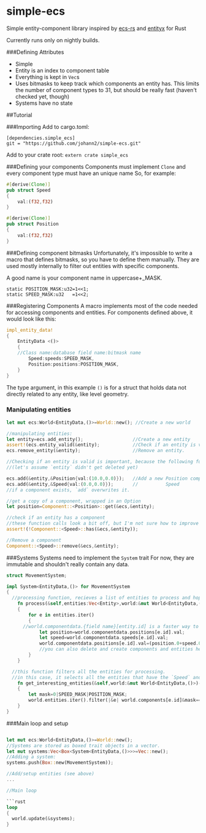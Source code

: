 # simple-ecs
Simple entity-component library inspired by [ecs-rs](https://github.com/HeroesGrave/ecs-rs) and [entityx](https://github.com/alecthomas/entityx) for Rust

Currently runs only on nightly builds.

###Defining Attributes
* Simple
* Entity is an index to component table
* Everything is kept in ```Vec```s
* Uses bitmasks to keep track which components an entity has. This limits the number of component types to 31, but should be really fast (haven't checked yet, though)
* Systems have no state

##Tutorial

###Importing
Add to cargo.toml:
```
[dependencies.simple_ecs]
git = "https://github.com/johann2/simple-ecs.git"
```

Add to your crate root:
`extern crate simple_ecs`

###Defining your components
Components must implement `Clone` and every component type must have an unique name
So, for example:
```rust
#[derive(Clone)]
pub struct Speed 
{
    val:(f32,f32)
}

#[derive(Clone)]
pub struct Position
{
    val:(f32,f32)
}
```

###Defining component bitmasks
Unfortunately, it's impossible to write a macro that defines bitmasks, so you have to define them manually.
They are used mostly internally to filter out entities with specific components.

A good name is your component name in uppercase+_MASK.
```
static POSITION_MASK:u32=1<<1;
static SPEED_MASK:u32   =1<<2;
```

###Registering Components
A macro implements most of the code needed for accessing components and entities.
For components defined above, it would look like this:

```rust
impl_entity_data!
{
	EntityData <()>
	{
    //Class name:database field name:bitmask name
		Speed:speeds:SPEED_MASK,
		Position:positions:POSITION_MASK,
	}
}
```
The type argument, in this example `()` is for a struct that holds data not directly related to any entity, like level geometry.

### Manipulating entities


```rust
let mut ecs:World<EntityData,()>=World::new(); //Create a new world

//manipulating entities:
let entity=ecs.add_entity();                  //Create a new entity
assert!(ecs.entity_valid(&entity);            //Check if an entity is valid
ecs.remove_entity(&entity);                   //Remove an entity.

//Checking if an entity is valid is important, because the following functions will panic if it isn't:
//(let's assume `entity` didn't get deleted yet)

ecs.add(&entity,&Position{val:(10.0,0.0)});   //Add a new Position component
ecs.add(&entity,&Speed{val:(0.0,0.0)});       //          Speed
//if a component exists, `add` overwrites it.

//get a copy of a component, wrapped in an Option
let position=Component::<Position>::get(&ecs,&entity); 

//check if an entity has a component
//these function calls look a bit off, but I'm not sure how to improve them
assert!(!Component::<Speed>::has(&ecs,&entity)); 

//Remove a component
Component::<Speed>::remove(&ecs,&entity);

```

###Systems
Systems need to implement the `System` trait
For now, they are immutable and shouldn't really contain any data.

```rust
struct MovementSystem;

impl System<EntityData,()> for MovementSystem
{
  //processing function, recieves a list of entities to process and hopefully does it.
	fn process(&self,entities:Vec<Entity>,world:&mut World<EntityData,()>)
	{
		for e in entities.iter()
		{
      //world.componentdata.{field name}[entity.id] is a faster way to access components, but really unsafe.
			let position=world.componentdata.positions[e.id].val;
			let speed=world.componentdata.speeds[e.id].val;
			world.componentdata.positions[e.id].val=(position.0+speed.0,position.1+speed.1);
			//you can also delete and create components and entities here without any problems
		}
	}

  //this function filters all the entities for processing.
  //in this case, it selects all the entities that have the `Speed` and `Position` component.
	fn get_interesting_entities(&self,world:&mut World<EntityData,()>)->Vec<Entity>
	{
		let mask=0|SPEED_MASK|POSITION_MASK;
		world.entities.iter().filter(|&e| world.components[e.id]&mask==mask).map(|x|*x).collect::<Vec<Entity>>()
	}
}
```

###Main loop and setup

```rust

let mut ecs:World<EntityData,()>=World::new();
//Systems are stored as boxed trait objects in a vector.
let mut systems:Vec<Box<System<EntityData,()>>>=Vec::new();
//Adding a system:
systems.push(Box::new(MovementSystem));

//Add/setup entities (see above)
...

//Main loop

```rust
loop 
{
  world.update(&systems);
}
```
